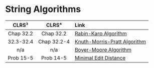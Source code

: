 # String Algorithms

| **CLRS³** | **CLRS⁴** | **Link** |
|:---:|:---:|:---|
| Chap 32.2 | Chap 32.2 | [Rabin-Karp Algorithm]()
| 32.3-32.4 | Chap 32.2-4 | [Knuth-Morris-Pratt Algorithm]()
| n/a | n/a | [Boyer-Moore Algorithm]()
| Prob 15-5| Prob 14-5 | [Minimal Edit Distance](https://github.com/pl3onasm/AADS/tree/main/algorithms/string-algorithms/min-edit-dist)
